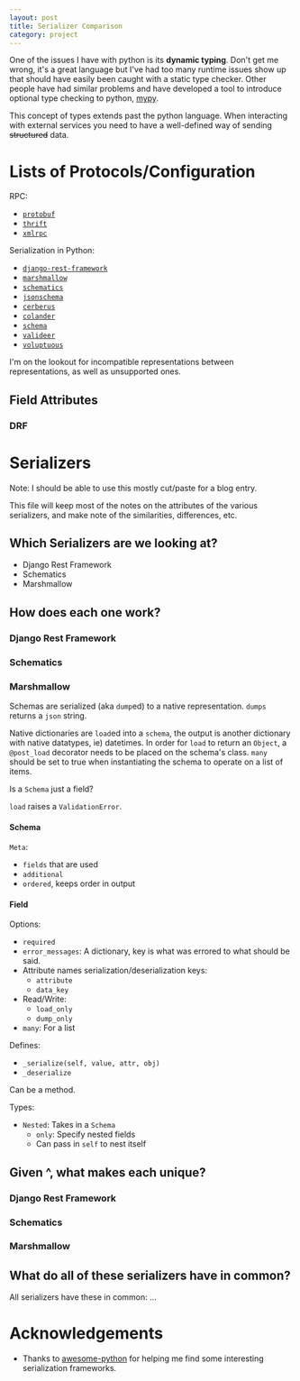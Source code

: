 ```yaml
---
layout: post
title: Serializer Comparison
category: project
---
```


One of the issues I have with python is its __dynamic typing__. Don't get me
wrong, it's a great language but I've had too many runtime issues show up that
should have easily been caught with a static type checker. Other people have
had similar problems and have developed a tool to introduce optional type
checking to python, [mypy](http://mypy-lang.org/).

This concept of types extends past the python language. When interacting with
external services you need to have a well-defined way of sending ~~structured~~
data.

# Lists of Protocols/Configuration

RPC:
- [`protobuf`][protobuf]
- [`thrift`][thrift]
- [`xmlrpc`][xmlrpc]

Serialization in Python:
- [`django-rest-framework`][django-rest-framework]
- [`marshmallow`][marshmallow]
- [`schematics`][schematics]
- [`jsonschema`][pyjsonschema]
- [`cerberus`](https://github.com/pyeve/cerberus)
- [`colander`](https://docs.pylonsproject.org/projects/colander/en/latest/)
- [`schema`](https://github.com/keleshev/schema)
- [`valideer`](https://github.com/podio/valideer)
- [`voluptuous`](https://github.com/alecthomas/voluptuous)

I'm on the lookout for incompatible representations between representations, as
well as unsupported ones.

## Field Attributes

### DRF

# Serializers

Note: I should be able to use this mostly cut/paste for a blog entry.

This file will keep most of the notes on the attributes of the various
serializers, and make note of the similarities, differences, etc.

## Which Serializers are we looking at?

- Django Rest Framework
- Schematics
- Marshmallow

## How does each one work?

### Django Rest Framework

### Schematics

### Marshmallow

Schemas are serialized (aka `dump`ed) to a native representation. `dumps`
returns a `json` string.

Native dictionaries are `load`ed into a `schema`, the output is another
dictionary with native datatypes, ie) datetimes. In order for `load` to return
an `Object`, a `@post_load` decorator needs to be placed on the schema's class.
`many` should be set to true when instantiating the schema to operate on a list
of items.


Is a `Schema` just a field?

`load` raises a `ValidationError`.

#### Schema

`Meta`:
- `fields` that are used
- `additional`
- `ordered`, keeps order in output

#### Field

Options:
- `required`
- `error_messages`: A dictionary, key is what was errored to what should be
  said.
- Attribute names serialization/deserialization keys:
  - `attribute`
  - `data_key`
- Read/Write:
  - `load_only`
  - `dump_only`
- `many`: For a list


Defines:
- `_serialize(self, value, attr, obj)`
- `_deserialize`

Can be a method.

Types:
- `Nested`: Takes in a `Schema`
  - `only`: Specify nested fields
  - Can pass in `self` to nest itself

## Given ^, what makes each unique?

### Django Rest Framework

### Schematics

### Marshmallow

## What do all of these serializers have in common?

All serializers have these in common: ...


# Acknowledgements

- Thanks to [awesome-python](https://github.com/vinta/awesome-python) for
  helping me find some interesting serialization frameworks.

[django-rest-framework]: http://www.django-rest-framework.org/ "Django Rest Framework"
[jsonschema]: http://json-schema.org/ "JSONSchema"
[marshmallow]: https://github.com/marshmallow-code/marshmallow "Marshmallow"
[protobuf]: https://developers.google.com/protocol-buffers/ "Protocol Buffers"
[pyjsonschema]: https://github.com/vinta/awesome-python "Python JSONSchema"
[schematics]: https://github.com/schematics/schematics "Schematics"
[thrift]: https://thrift.apache.org/ "Apache Thrift"
[xmlrpc]: https://docs.python.org/3/library/xmlrpc.html "XMLRPC"
